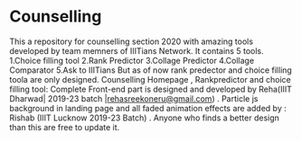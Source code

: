 # Counselling
This a repository for counselling section 2020 with amazing tools developed by team memners of IIITians Network.
It contains 5 tools.
1.Choice filling tool
2.Rank Predictor 
3.Collage Predictor
4.Collage Comparator
5.Ask to IIITians 
But as of now  rank predector and choice filling toola are only designed. 
Counselling Homepage , Rankpredictor and choice filling tool: Complete Front-end part is designed and developed by Reha(IIIT Dharwad| 2019-23 batch |rehasreekoneru@gmail.com) .
Particle js background in landing page and all faded animation effects are added by : Rishab (IIIT Lucknow 2019-23 Batch) .
Anyone who finds a better design than this are free to update it.





